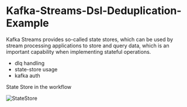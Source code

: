 # Kafka-Streams-Dsl-Deduplication-Example

Kafka Streams provides so-called state stores, which can be used by stream processing applications to store and query data, which is an important capability when implementing stateful operations.

* dlq handling
* state-store usage
* kafka auth

State Store in the workflow

![StateStore](https://github.com/zsomborjoel/Kafka-Streams-Dsl-Deduplication-Example/blob/main/kafka-streams-state-store.png)